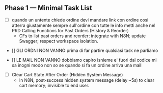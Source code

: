 ## Phase 1 — Minimal Task List
 
- [ ] quando un untente chiede ordine devi mandare link con ordine cosi atterra giustamente sempre sull'ordine con tutte le info metti anche nel PRD
Calling Functions for Past Orders (History & Reorder)
  - CFs to list past orders and reorder; integrate with N8N; update Swagger; respect workspace isolation.


- [] GLI ORDNI NON VANNO prima di far partire qualsiasi task ne parliamo

- [] LE MAIL NON VANNO dobbiamo capiro isnieme e' fuori dal codice mi sa inogni modo non so se quando si fa un ordine arriva una mail

- [ ] Clear Cart State After Order (Hidden System Message)
  - In N8N, post-success hidden system message (delay ~5s) to clear cart memory; invisible to end user.